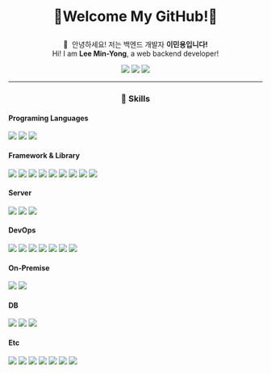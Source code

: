 # <p align="center"><strong>  💖Welcome My GitHub!💖</strong></p>

<div align=center>
<p>
  👋&nbsp; 안녕하세요! 저는 백엔드 개발자 <b>이민용입니다!</b><br>
  Hi! I am <b>Lee Min-Yong</b>, a web backend developer!
</p>
  <a href="https://ludin-rich.tistory.com/"><img src="https://img.shields.io/badge/Blog-000000?style=flat-square&logo=tistory&logoColor=white"/></a>
<a href="https://www.instagram.com/ludin_lee/"><img src="https://img.shields.io/badge/Instagram-E4405F?style=flat-square&logo=instagram&logoColor=white"/></a>
<a href="https://www.linkedin.com/in/%EB%AF%BC%EC%9A%A9-%EC%9D%B4-6037b8244/"><img src="https://img.shields.io/badge/linkedin-0A66C2?style=flat-square&logo=linkedin&logoColor=white"/></a>
<br>
</div>


***


### <div align=center>💪 Skills </div>

####  Programing Languages
<p>
<img src="https://img.shields.io/badge/JavaScript-F7DF1E?style=flat-square&logo=JavaScript&logoColor=white"/>
<img src="https://img.shields.io/badge/TypeScript-3178C6?style=flat-square&logo=TypeScript&logoColor=white"/>
<img src="https://img.shields.io/badge/Python-3776AB?style=flat-square&logo=Python&logoColor=white"/>
</p>

#### Framework & Library 
<p>
<img src="https://img.shields.io/badge/Node.js-339933?style=flat-square&logo=Node.js&logoColor=white"/>
<img src="https://img.shields.io/badge/Express-000000?style=flat-square&logo=Express&logoColor=white"/>
<img src="https://img.shields.io/badge/NestJs-E0234E?style=flat-square&logo=NetsJs&logoColor=white"/>
<img src="https://img.shields.io/badge/Flask-000000?style=flat-square&logo=Flask&logoColor=white"/>
<img src="https://img.shields.io/badge/Sequelize-52B0E7?style=flat-square&logo=Sequelize&logoColor=white"/>
<img src="https://img.shields.io/badge/Mongoose-880000?style=flat-square&logo=Mongoose&logoColor=white"/>
<img src="https://img.shields.io/badge/Socket.io-010101?style=flat-square&logo=Socket.io&logoColor=white"/>
<img src="https://img.shields.io/badge/Jest-C21325?style=flat-square&logo=Jest&logoColor=white"/>
<img src="https://img.shields.io/badge/RabbitMQ-FF6600?style=flat-square&logo=RabbitMQ&logoColor=white"/>
</p>


#### Server
<p>
<img src="https://img.shields.io/badge/Ubuntu-E95420?style=flat-square&logo=Ubuntu&logoColor=white"/>
<img src="https://img.shields.io/badge/CentOS-262577?style=flat-square&logo=CentOS&logoColor=white"/>
<img src="https://img.shields.io/badge/WindowsServer-0078D4?style=flat-square&logo=Windows&logoColor=white"/>
</p>

#### DevOps
<p>
<img src="https://img.shields.io/badge/Amazon Aws-232F3E?style=flat-square&logo=AmazonAws&logoColor=white"/>
<img src="https://img.shields.io/badge/EC2-FF9900?style=flat-square&logo=amazonec2&logoColor=white"/>
<img src="https://img.shields.io/badge/RDS -527FFF?style=flat-square&logo=amazonrds&logoColor=white"/>
<img src="https://img.shields.io/badge/S3-569A31?style=flat-square&logo=amazons3&logoColor=white"/>
<img src="https://img.shields.io/badge/Route53-8C4FFF?style=flat-square&logo=amazonroute53&logoColor=white"/>
<img src="https://img.shields.io/badge/Amazon Aws-232F3E?style=flat-square&logo=AmazonAws&logoColor=white"/>
<img src="https://img.shields.io/badge/AlibabaCloud-FF6A00?style=flat-square&logo=alibabacloud&logoColor=white"/>
</p>

#### On-Premise 
<p>
<img src="https://img.shields.io/badge/Cisco-1BA0D7?style=flat-square&logo=Cisco&logoColor=white"/>
<img src="https://img.shields.io/badge/Fortinet-EE3124?style=flat-square&logo=Fortinet&logoColor=white"/>
</p>


#### DB
<p>
<img src="https://img.shields.io/badge/MySQL-4479A1?style=flat-square&logo=MySQL&logoColor=white"/>
<img src="https://img.shields.io/badge/MongoDB-47A248?style=flat-square&logo=MongoDB&logoColor=white"/>
<img src="https://img.shields.io/badge/Redis-DC382D?style=flat-square&logo=Redis&logoColor=white"/>
</p>


#### Etc
<p>
<img src="https://img.shields.io/badge/Swagger-85EA2D?style=flat-square&logo=Swagger&logoColor=white"/>
<img src="https://img.shields.io/badge/Postman-FF6C37?style=flat-square&logo=Postman&logoColor=white"/>
<img src="https://img.shields.io/badge/Notion-000000?style=flat-square&logo=Notion&logoColor=white"/>
<img src="https://img.shields.io/badge/Jira-0052CC?style=flat-square&logo=Jira&logoColor=white"/>
<img src="https://img.shields.io/badge/Slack-4A154B?style=flat-square&logo=Slack&logoColor=white"/>
<img src="https://img.shields.io/badge/HTML5-E34F26?style=flat-square&logo=HTML5&logoColor=white"/>
<img src="https://img.shields.io/badge/CSS3-1572B6?style=flat-square&logo=CSS3&logoColor=white"/>
</p>

